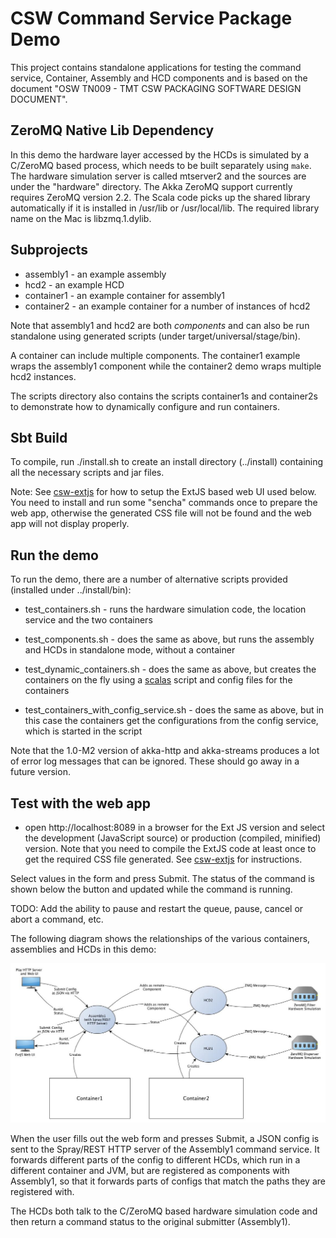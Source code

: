 CSW Command Service Package Demo
================================

This project contains standalone applications for testing the command service, 
Container, Assembly and HCD components and is based on
the document "OSW TN009 - TMT CSW PACKAGING SOFTWARE DESIGN DOCUMENT".

ZeroMQ Native Lib Dependency
----------------------------

In this demo the hardware layer accessed by the HCDs is simulated by a
C/ZeroMQ based process, which needs to be built separately using `make`.
The hardware simulation server is called mtserver2 and the sources are under the "hardware" directory.
The Akka ZeroMQ support currently requires ZeroMQ version 2.2.
The Scala code picks up the shared library automatically if it is installed in /usr/lib or /usr/local/lib.
The required library name on the Mac is libzmq.1.dylib.

Subprojects
----------

* assembly1 - an example assembly
* hcd2 - an example HCD
* container1 - an example container for assembly1
* container2 - an example container for a number of instances of hcd2

Note that assembly1 and hcd2 are both _components_ and can also be run standalone using generated scripts
(under target/universal/stage/bin).

A container can include multiple components. The container1 example wraps the assembly1 component while the
container2 demo wraps multiple hcd2 instances.

The scripts directory also contains the scripts container1s and container2s to demonstrate how to
dynamically configure and run containers.

Sbt Build
---------

To compile, run ./install.sh to create an install directory (../install) containing all the necessary scripts and jar files.

Note: See <a href="https://github.com/tmtsoftware/csw-extjs">csw-extjs</a> for how to setup the ExtJS
based web UI used below. You need to install and run some "sencha" commands once to prepare the web app, otherwise
the generated CSS file will not be found and the web app will not display properly.

Run the demo
------------

To run the demo, there are a number of alternative scripts provided (installed under ../install/bin):

* test_containers.sh - runs the hardware simulation code, the location service and the two containers

* test_components.sh - does the same as above, but runs the assembly and HCDs in standalone mode, without a container

* test_dynamic_containers.sh - does the same as above, but creates the containers on the fly using a
  [scalas](http://www.scala-sbt.org/0.13/docs/Scripts.html)
  script and config files for the containers

* test_containers_with_config_service.sh - does the same as above, but in this case the containers get the
  configurations from the config service, which is started in the script

Note that the 1.0-M2 version of akka-http and akka-streams produces a lot of error log messages
that can be ignored. These should go away in a future version.

Test with the web app
---------------------

* open http://localhost:8089 in a browser for the Ext JS version and select the development
(JavaScript source) or production (compiled, minified) version. Note that you need to
compile the ExtJS code at least once to get the required CSS file generated.
See <a href="https://github.com/tmtsoftware/csw-extjs">csw-extjs</a> for instructions.

Select values in the form and press Submit. The status of the command is shown below the button and updated
while the command is running.

TODO: Add the ability to pause and restart the queue, pause, cancel or abort a command, etc.

The following diagram shows the relationships of the various containers, assemblies and HCDs in this demo:

![PkgTest diagram](doc/PkgTest.jpg)

When the user fills out the web form and presses Submit, a JSON config is sent to the Spray/REST HTTP server
of the Assembly1 command service. It forwards different parts of the config to different HCDs, which run in
a different container and JVM, but are registered as components with Assembly1, so that it forwards parts of
configs that match the paths they are registered with.

The HCDs both talk to the C/ZeroMQ based hardware simulation code and then return a command status to the
original submitter (Assembly1).

